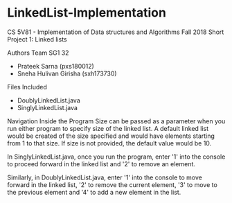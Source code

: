 # LinkedList-Implementation
CS 5V81 - Implementation of Data structures and Algorithms
Fall 2018
Short Project 1: Linked lists

Authors
Team SG1 32
- Prateek Sarna (pxs180012)
- Sneha Hulivan Girisha (sxh173730)

Files Included
- DoublyLinkedList.java
- SinglyLinkedList.java

Navigation Inside the Program
Size can be passed as a parameter when you run either program to specify size of the linked list. A default linked list would be created of the size specified and would have elements starting from 1 to that size. If size is not provided, the default value would be 10. 

In SinglyLinkedList.java, once you run the program, enter 
'1' into the console to proceed forward in the linked list and 
'2' to remove an element. 

Similarly, in DoublyLinkedList.java, enter 
'1' into the console to move forward in the linked list, 
'2' to remove the current element, 
'3' to move to the previous element and 
'4' to add a new element in the list.
